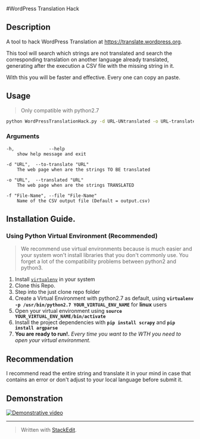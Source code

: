 #WordPress Translation Hack

## Description
A tool to hack WordPress Translation at 
https://translate.wordpress.org.

This tool will search which strings are not translated and search the corresponding translation on another language  already translated, generating after the execution a CSV file with the missing string in it.

With this you will be faster and effective. Every one can copy an paste.

## Usage
> Only compatible with python2.7

```bash
python WordPressTranslationHack.py -d URL-UNtranslated -o URL-translated [-f File-Name.csv]
```

### Arguments
```
-h,             --help            
    show help message and exit

-d "URL",  --to-translate "URL"
    The web page when are the strings TO BE translated

-o "URL",  --translated "URL"
    The web page when are the strings TRANSLATED

-f "File-Name", --file "File-Name"
    Name of the CSV output file (Default = output.csv)
```

## Installation Guide.
### Using Python Virtual Environment (**Recommended**)

> We recommend use virtual environments because is much easier and your system won't install libraries that you don't commonly use. 
You forget a lot of the compatibility problems between python2 and python3.

1. Install [`virtualenv`](http://docs.python-guide.org/en/latest/dev/virtualenvs/) in your system
2. Clone this Repo.
3. Step into the just clone repo folder
2. Create a Virtual Environment with python2.7 as default, using **`virtualenv -p /usr/bin/python2.7 YOUR_VIRTUAL_ENV_NAME`** for **linux** users
3. Open your virtual environment using **`source YOUR_VIRTUAL_ENV_NAME/bin/activate`**
4. Install the project dependencies with **`pip install scrapy`** and **```pip install argparse```**
5. **You are ready to run!.** _Every time you want to the WTH you need to open your virtual environment._

## Recommendation
I recommend read the entire string and translate it in your mind in case that contains an error or don't adjust to your local language before submit it.

## Demonstration
[![Demonstrative video](http://i.imgur.com/fENtbEy.png)](https://youtu.be/LEp6NQ5F-RQ)

---------------

> Written with [StackEdit](https://stackedit.io/).

